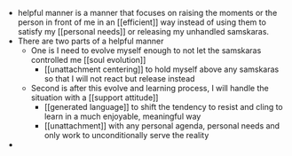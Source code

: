 - helpful manner is a manner that focuses on raising the moments or the person in front of me in an [[efficient]] way instead of using them to satisfy my [[personal needs]] or releasing my unhandled samskaras.
- There are two parts of a helpful manner
    - One is I need to evolve myself enough to not let the samskaras controlled me [[soul evolution]]
        - [[unattachment centering]] to hold myself above any samskaras so that I will not react but release instead
    - Second is after this evolve and learning process, I will handle the situation with a [[support attitude]]
        - [[generated language]] to shift the tendency to resist and cling to learn in a much enjoyable, meaningful way
        - [[unattachment]] with any personal agenda, personal needs and only work to unconditionally serve the reality
- 
